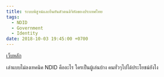 ```yaml
---
title: ระบบพิสูจน์และยืนยันตัวตนดิจิทัลของประเทศไทย
tags:
  - NDID
  - Government
  - Identity
date: 2018-10-03 19:45:00 +0700
---
```


[เว็บหลัก][official]

เล่าแบบไม่ลงเทคนิค
NDID คืออะไร
ใครเป็นผู้เล่นบ้าง
คนทั่วๆไปได้ประโยชน์ยังไง

[official]: //www.digitalid.or.th/